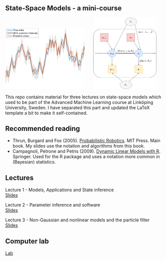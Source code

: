 ## State-Space Models - a mini-course     

<img src="StateUncertaintyCrop.png" width="50%" class="center" alt = "Graphical model state space"> &nbsp; &nbsp; &nbsp; <img src="StateSpaceWithControlPlate.png" width="40%" class="center" alt = "Graphical model state space">

This repo contains material for three lectures on state-space models which used to be part of the Advanced Machine Learning course at Linköping University, Sweden. I have separated this part and updated the LaTeX template a bit to make it self-contained.

## Recommended reading

- Thrun, Burgard and Fox (2005). [Probabilistic Robotics](https://mitpress.mit.edu/9780262201629/probabilistic-robotics/). MIT Press. Main book. My slides use the notation and algorithms from this book.
- Campagnoli, Petrone and  Petris (2009). [Dynamic Linear Models with R](https://link.springer.com/book/10.1007/b135794). Springer. Used for the R package and uses a notation more common in (Bayesian) statistics.

## Lectures
Lecture 1 - Models, Applications and State inference\
[Slides](Slides/StateSpace_L1.pdf)

Lecture 2 - Parameter inference and software\
[Slides](Slides/StateSpace_L2.pdf)

Lecture 3 - Non-Gaussian and nonlinear models and the particle filter\
[Slides](Slides/StateSpace_L3.pdf)

## Computer lab
[Lab](Lab/StateSpaceLab.pdf)



